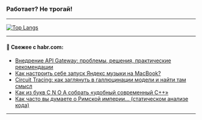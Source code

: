 ### Работает? Не трогай!

---
<!--
#### 🛠️ Technical stack:

![Java](https://img.shields.io/badge/Java-informational?logo=Oracle&style=flat&logoColor=white&color=FF4500)
![Kotlin](https://img.shields.io/badge/Kotlin-informational?logo=Kotlin&style=flat&logoColor=white&color=774D97)
![TS](https://img.shields.io/badge/TypeScript-informational?logo=typeScript&style=flat&logoColor=black&color=017acc)
![Python](https://img.shields.io/badge/Python-informational?logo=Python&style=flat&logoColor=black&color=ffdd54) <br>
![Spring](https://img.shields.io/badge/Spring-informational?logo=Spring&style=flat&logoColor=white&color=6DB33F) 
![SpringBoot](https://img.shields.io/badge/SpringBoot-informational?logo=SpringBoot&style=flat&logoColor=white&color=6DB33F)
![Nest](https://img.shields.io/badge/NestJS-informational?logo=NestJS&style=flat&logoColor=white&color=E0234E) 
![NodeJS](https://img.shields.io/badge/NodeJS-informational?logo=node.js&style=flat&logoColor=white&color=70A760)<br>
![PostgreSQL](https://img.shields.io/badge/PostgreSQL-informational?logo=PostgreSQL&style=flat&logoColor=white&color=DAA520)
![MongoDB](https://img.shields.io/badge/MongoDB-informational?logo=MongoDB&style=flat&logoColor=white&color=870000)
![Apache](https://img.shields.io/badge/Apache-informational?logo=apache&style=flat&logoColor=white&color=f74e28)

___ 
-->

<!--- #### 🛠️ : --->

[![Top Langs](https://github-readme-stats-82jvfl3w3-advtsettinggmailcoms-projects.vercel.app/api/top-langs/?username=zloylis&langs_count=10&hide_title=true&title_color=e6edf3&size_weight=0.5&count_weight=0.5&layout=compact&hide_progress=true&hide_border=true&theme=dracula&hide=css,makefile,cmake)](https://github.com/zloylis)

<!---


####  :octocat:&nbsp;&nbsp; Статистика:

![GitHub stats](https://github-readme-stats-u2qms2cxw-advtsettinggmailcoms-projects.vercel.app/api?username=zloylis&show_icons=true&hide_border=true&theme=dracula&title_color=e6edf3&include_all_commits=true&count_private=true&hide_rank=false&hide_title=true&rank_icon=github)
-->
---

#### 💬 Свежее с habr.com:

<!-- BLOG-POST-LIST:START -->
- [Внедрение API Gateway: проблемы, решения, практические рекомендации](https://habr.com/ru/articles/950838/?utm_source=habrahabr&utm_medium=rss&utm_campaign=950838)
- [Как настроить себе запуск Яндекс музыки на MacBook?](https://habr.com/ru/articles/951136/?utm_source=habrahabr&utm_medium=rss&utm_campaign=951136)
- [Circuit Tracing: как заглянуть в галлюцинации модели и найти там смысл](https://habr.com/ru/companies/redmadrobot/articles/951118/?utm_source=habrahabr&utm_medium=rss&utm_campaign=951118)
- [Как из букв C N O A собрать «удобный современный С++»](https://habr.com/ru/articles/951060/?utm_source=habrahabr&utm_medium=rss&utm_campaign=951060)
- [Как часто вы думаете о Римской империи… &lpar;cтатическом анализе кода&rpar;](https://habr.com/ru/companies/ncloudtech/articles/945430/?utm_source=habrahabr&utm_medium=rss&utm_campaign=945430)
<!-- BLOG-POST-LIST:END -->

---

